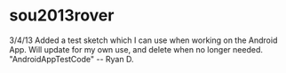 sou2013rover
========

3/4/13 Added a test sketch which I can use when working on the Android App. Will update for my own use, and delete when no longer needed. "AndroidAppTestCode" -- Ryan D.